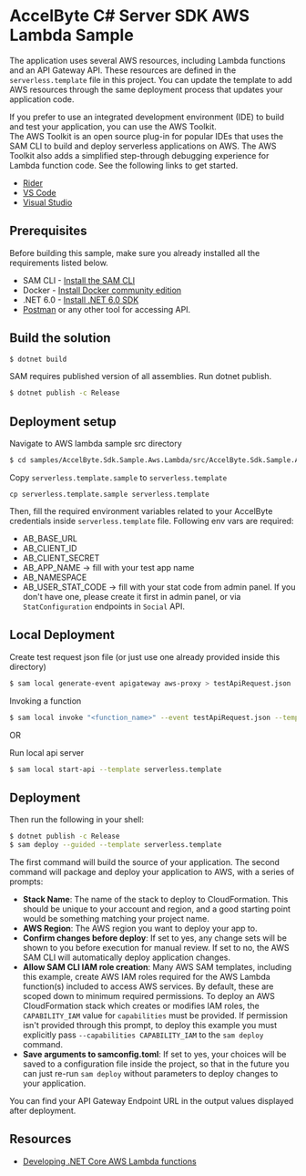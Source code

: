 # AccelByte C# Server SDK AWS Lambda Sample

The application uses several AWS resources, including Lambda functions and an API Gateway API. These resources are defined in the `serverless.template` file in this project. You can update the template to add AWS resources through the same deployment process that updates your application code.

If you prefer to use an integrated development environment (IDE) to build and test your application, you can use the AWS Toolkit.  
The AWS Toolkit is an open source plug-in for popular IDEs that uses the SAM CLI to build and deploy serverless applications on AWS. The AWS Toolkit also adds a simplified step-through debugging experience for Lambda function code. See the following links to get started.

* [Rider](https://docs.aws.amazon.com/toolkit-for-jetbrains/latest/userguide/welcome.html)
* [VS Code](https://docs.aws.amazon.com/toolkit-for-vscode/latest/userguide/welcome.html)
* [Visual Studio](https://docs.aws.amazon.com/toolkit-for-visual-studio/latest/user-guide/welcome.html)

## Prerequisites

Before building this sample, make sure you already installed all the requirements listed below.

* SAM CLI - [Install the SAM CLI](https://docs.aws.amazon.com/serverless-application-model/latest/developerguide/serverless-sam-cli-install.html)
* Docker - [Install Docker community edition](https://hub.docker.com/search/?type=edition&offering=community)
* .NET 6.0 - [Install .NET 6.0 SDK](https://dotnet.microsoft.com/en-us/download/dotnet/6.0)
* [Postman](https://www.postman.com/downloads/) or any other tool for accessing API.


## Build the solution
```bash
$ dotnet build
```

SAM requires published version of all assemblies. Run dotnet publish.
```bash
$ dotnet publish -c Release
```

## Deployment setup

Navigate to AWS lambda sample src directory
```bash
$ cd samples/AccelByte.Sdk.Sample.Aws.Lambda/src/AccelByte.Sdk.Sample.Aws.Lambda
```

Copy `serverless.template.sample` to `serverless.template`
```base
cp serverless.template.sample serverless.template
```

Then, fill the required environment variables related to your AccelByte credentials inside `serverless.template` file.
Following env vars are required:
- AB_BASE_URL
- AB_CLIENT_ID
- AB_CLIENT_SECRET
- AB_APP_NAME -> fill with your test app name
- AB_NAMESPACE
- AB_USER_STAT_CODE -> fill with your stat code from admin panel. If you don't have one, please create it first in admin panel, or via `StatConfiguration` endpoints in `Social` API.

## Local Deployment

Create test request json file (or just use one already provided inside this directory)
```bash
$ sam local generate-event apigateway aws-proxy > testApiRequest.json
```

Invoking a function
```bash
$ sam local invoke "<function_name>" --event testApiRequest.json --template serverless.template
```

OR

Run local api server
```bash
$ sam local start-api --template serverless.template
```

## Deployment

Then run the following in your shell:

```bash
$ dotnet publish -c Release
$ sam deploy --guided --template serverless.template
```

The first command will build the source of your application. The second command will package and deploy your application to AWS, with a series of prompts:

* **Stack Name**: The name of the stack to deploy to CloudFormation. This should be unique to your account and region, and a good starting point would be something matching your project name.
* **AWS Region**: The AWS region you want to deploy your app to.
* **Confirm changes before deploy**: If set to yes, any change sets will be shown to you before execution for manual review. If set to no, the AWS SAM CLI will automatically deploy application changes.
* **Allow SAM CLI IAM role creation**: Many AWS SAM templates, including this example, create AWS IAM roles required for the AWS Lambda function(s) included to access AWS services. By default, these are scoped down to minimum required permissions. To deploy an AWS CloudFormation stack which creates or modifies IAM roles, the `CAPABILITY_IAM` value for `capabilities` must be provided. If permission isn't provided through this prompt, to deploy this example you must explicitly pass `--capabilities CAPABILITY_IAM` to the `sam deploy` command.
* **Save arguments to samconfig.toml**: If set to yes, your choices will be saved to a configuration file inside the project, so that in the future you can just re-run `sam deploy` without parameters to deploy changes to your application.

You can find your API Gateway Endpoint URL in the output values displayed after deployment.

## Resources

* [Developing .NET Core AWS Lambda functions](https://aws.amazon.com/blogs/compute/developing-net-core-aws-lambda-functions/)